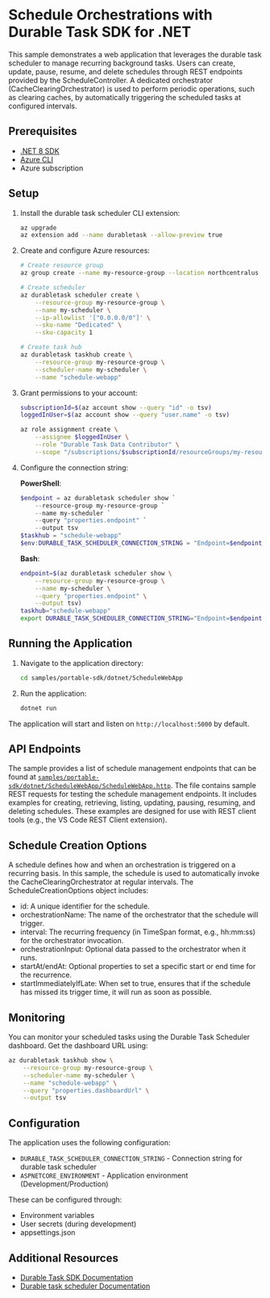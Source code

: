 # Schedule Orchestrations with Durable Task SDK for .NET

This sample demonstrates a web application that leverages the durable task scheduler to manage recurring background tasks. Users can create, update, pause, resume, and delete schedules through REST endpoints provided by the ScheduleController. A dedicated orchestrator (CacheClearingOrchestrator) is used to perform periodic operations, such as clearing caches, by automatically triggering the scheduled tasks at configured intervals.

## Prerequisites

- [.NET 8 SDK](https://dotnet.microsoft.com/download/dotnet/8.0)
- [Azure CLI](https://docs.microsoft.com/cli/azure/install-azure-cli)
- Azure subscription 

## Setup

1. Install the durable task scheduler CLI extension:
   ```bash
   az upgrade
   az extension add --name durabletask --allow-preview true
   ```

2. Create and configure Azure resources:
   ```bash
   # Create resource group
   az group create --name my-resource-group --location northcentralus

   # Create scheduler
   az durabletask scheduler create \
       --resource-group my-resource-group \
       --name my-scheduler \
       --ip-allowlist '["0.0.0.0/0"]' \
       --sku-name "Dedicated" \
       --sku-capacity 1

   # Create task hub
   az durabletask taskhub create \
       --resource-group my-resource-group \
       --scheduler-name my-scheduler \
       --name "schedule-webapp"
   ```

3. Grant permissions to your account:
   ```bash
   subscriptionId=$(az account show --query "id" -o tsv)
   loggedInUser=$(az account show --query "user.name" -o tsv)

   az role assignment create \
       --assignee $loggedInUser \
       --role "Durable Task Data Contributor" \
       --scope "/subscriptions/$subscriptionId/resourceGroups/my-resource-group/providers/Microsoft.DurableTask/schedulers/my-scheduler/taskHubs/schedule-webapp"
   ```

4. Configure the connection string:

   **PowerShell**:
   ```powershell
   $endpoint = az durabletask scheduler show `
       --resource-group my-resource-group `
       --name my-scheduler `
       --query "properties.endpoint" `
       --output tsv
   $taskhub = "schedule-webapp"
   $env:DURABLE_TASK_SCHEDULER_CONNECTION_STRING = "Endpoint=$endpoint;TaskHub=$taskhub;Authentication=DefaultAzure"
   ```

   **Bash**:
   ```bash
   endpoint=$(az durabletask scheduler show \
       --resource-group my-resource-group \
       --name my-scheduler \
       --query "properties.endpoint" \
       --output tsv)
   taskhub="schedule-webapp"
   export DURABLE_TASK_SCHEDULER_CONNECTION_STRING="Endpoint=$endpoint;TaskHub=$taskhub;Authentication=DefaultAzure"
   ```

## Running the Application

1. Navigate to the application directory:
   ```bash
   cd samples/portable-sdk/dotnet/ScheduleWebApp
   ```

2. Run the application:
   ```bash
   dotnet run
   ```

The application will start and listen on `http://localhost:5000` by default.

## API Endpoints

The sample provides a list of schedule management endpoints that can be found at [`samples/portable-sdk/dotnet/ScheduleWebApp/ScheduleWebApp.http`](ScheduleWebApp.http).
The file contains sample REST requests for testing the schedule management endpoints. It includes examples for creating, retrieving, listing, updating, pausing, resuming, and deleting schedules. These examples are designed for use with REST client tools (e.g., the VS Code REST Client extension).

## Schedule Creation Options
A schedule defines how and when an orchestration is triggered on a recurring basis. In this sample, the schedule is used to automatically invoke the CacheClearingOrchestrator at regular intervals. The ScheduleCreationOptions object includes:
- id: A unique identifier for the schedule.
- orchestrationName: The name of the orchestrator that the schedule will trigger.
- interval: The recurring frequency (in TimeSpan format, e.g., hh:mm:ss) for the orchestrator invocation.
- orchestrationInput: Optional data passed to the orchestrator when it runs.
- startAt/endAt: Optional properties to set a specific start or end time for the recurrence.
- startImmediatelyIfLate: When set to true, ensures that if the schedule has missed its trigger time, it will run as soon as possible.
  
## Monitoring

You can monitor your scheduled tasks using the Durable Task Scheduler dashboard. Get the dashboard URL using:

```bash
az durabletask taskhub show \
    --resource-group my-resource-group \
    --scheduler-name my-scheduler \
    --name "schedule-webapp" \
    --query "properties.dashboardUrl" \
    --output tsv
```

## Configuration

The application uses the following configuration:

- `DURABLE_TASK_SCHEDULER_CONNECTION_STRING` - Connection string for durable task scheduler
- `ASPNETCORE_ENVIRONMENT` - Application environment (Development/Production)

These can be configured through:
- Environment variables
- User secrets (during development)
- appsettings.json

## Additional Resources

- [Durable Task SDK Documentation](https://github.com/microsoft/durabletask-dotnet)
- [Durable task scheduler Documentation](https://learn.microsoft.com/azure/azure-functions/durable/durable-task-scheduler/durable-task-scheduler)
